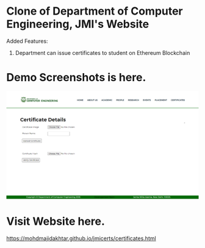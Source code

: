 # Clone of Department of Computer Engineering, JMI's Website
Added Features:
1. Department can issue certificates to student on Ethereum Blockchain

# Demo Screenshots is here.

<img src="https://github.com/mohdmajidakhtar/jmicerts/blob/master/Screenshot1.png" width="700">

# Visit Website here.

https://mohdmajidakhtar.github.io/jmicerts/certificates.html